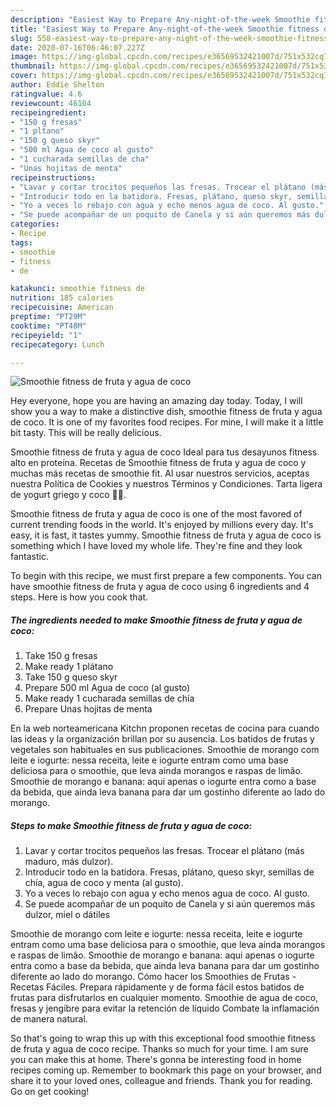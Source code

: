 ```yaml
---
description: "Easiest Way to Prepare Any-night-of-the-week Smoothie fitness de fruta y agua de coco"
title: "Easiest Way to Prepare Any-night-of-the-week Smoothie fitness de fruta y agua de coco"
slug: 558-easiest-way-to-prepare-any-night-of-the-week-smoothie-fitness-de-fruta-y-agua-de-coco
date: 2020-07-16T06:46:07.227Z
image: https://img-global.cpcdn.com/recipes/e36569532421007d/751x532cq70/smoothie-fitness-de-fruta-y-agua-de-coco-foto-principal.jpg
thumbnail: https://img-global.cpcdn.com/recipes/e36569532421007d/751x532cq70/smoothie-fitness-de-fruta-y-agua-de-coco-foto-principal.jpg
cover: https://img-global.cpcdn.com/recipes/e36569532421007d/751x532cq70/smoothie-fitness-de-fruta-y-agua-de-coco-foto-principal.jpg
author: Eddie Shelton
ratingvalue: 4.6
reviewcount: 46104
recipeingredient:
- "150 g fresas"
- "1 pltano"
- "150 g queso skyr"
- "500 ml Agua de coco al gusto"
- "1 cucharada semillas de cha"
- "Unas hojitas de menta"
recipeinstructions:
- "Lavar y cortar trocitos pequeños las fresas. Trocear el plátano (más maduro, más dulzor)."
- "Introducir todo en la batidora. Fresas, plátano, queso skyr, semillas de chía, agua de coco y menta (al gusto)."
- "Yo a veces lo rebajo con agua y echo menos agua de coco. Al gusto."
- "Se puede acompañar de un poquito de Canela y si aún queremos más dulzor, miel o dátiles"
categories:
- Recipe
tags:
- smoothie
- fitness
- de

katakunci: smoothie fitness de 
nutrition: 185 calories
recipecuisine: American
preptime: "PT29M"
cooktime: "PT48M"
recipeyield: "1"
recipecategory: Lunch

---
```



![Smoothie fitness de fruta y agua de coco](https://img-global.cpcdn.com/recipes/e36569532421007d/751x532cq70/smoothie-fitness-de-fruta-y-agua-de-coco-foto-principal.jpg)

Hey everyone, hope you are having an amazing day today. Today, I will show you a way to make a distinctive dish, smoothie fitness de fruta y agua de coco. It is one of my favorites food recipes. For mine, I will make it a little bit tasty. This will be really delicious.

Smoothie fitness de fruta y agua de coco Ideal para tus desayunos fitness alto en proteína. Recetas de Smoothie fitness de fruta y agua de coco y muchas más recetas de smoothie fit. Al usar nuestros servicios, aceptas nuestra Política de Cookies y nuestros Términos y Condiciones. Tarta ligera de yogurt griego y coco 🥄🥥.

Smoothie fitness de fruta y agua de coco is one of the most favored of current trending foods in the world. It's enjoyed by millions every day. It's easy, it is fast, it tastes yummy. Smoothie fitness de fruta y agua de coco is something which I have loved my whole life. They're fine and they look fantastic.


To begin with this recipe, we must first prepare a few components. You can have smoothie fitness de fruta y agua de coco using 6 ingredients and 4 steps. Here is how you cook that.

<!--inarticleads1-->

##### The ingredients needed to make Smoothie fitness de fruta y agua de coco:

1. Take 150 g fresas
1. Make ready 1 plátano
1. Take 150 g queso skyr
1. Prepare 500 ml Agua de coco (al gusto)
1. Make ready 1 cucharada semillas de chía
1. Prepare Unas hojitas de menta


En la web norteamericana Kitchn proponen recetas de cocina para cuando las ideas y la organización brillan por su ausencia. Los batidos de frutas y vegetales son habituales en sus publicaciones. Smoothie de morango com leite e iogurte: nessa receita, leite e iogurte entram como uma base deliciosa para o smoothie, que leva ainda morangos e raspas de limão. Smoothie de morango e banana: aqui apenas o iogurte entra como a base da bebida, que ainda leva banana para dar um gostinho diferente ao lado do morango. 

<!--inarticleads2-->

##### Steps to make Smoothie fitness de fruta y agua de coco:

1. Lavar y cortar trocitos pequeños las fresas. Trocear el plátano (más maduro, más dulzor).
1. Introducir todo en la batidora. Fresas, plátano, queso skyr, semillas de chía, agua de coco y menta (al gusto).
1. Yo a veces lo rebajo con agua y echo menos agua de coco. Al gusto.
1. Se puede acompañar de un poquito de Canela y si aún queremos más dulzor, miel o dátiles


Smoothie de morango com leite e iogurte: nessa receita, leite e iogurte entram como uma base deliciosa para o smoothie, que leva ainda morangos e raspas de limão. Smoothie de morango e banana: aqui apenas o iogurte entra como a base da bebida, que ainda leva banana para dar um gostinho diferente ao lado do morango. Cómo hacer los Smoothies de Frutas - Recetas Fáciles. Prepara rápidamente y de forma fácil estos batidos de frutas para disfrutarlos en cualquier momento. Smoothie de agua de coco, fresas y jengibre para evitar la retención de líquido Combate la inflamación de manera natural. 

So that's going to wrap this up with this exceptional food smoothie fitness de fruta y agua de coco recipe. Thanks so much for your time. I am sure you can make this at home. There's gonna be interesting food in home recipes coming up. Remember to bookmark this page on your browser, and share it to your loved ones, colleague and friends. Thank you for reading. Go on get cooking!
